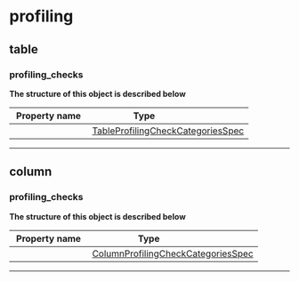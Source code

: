 



# profiling
  






## table
  






### profiling_checks
  



**The structure of this object is described below**  
  
|&nbsp;Property&nbsp;name&nbsp;|&nbsp;Type&nbsp;&nbsp;&nbsp;&nbsp;&nbsp;&nbsp;&nbsp;&nbsp;&nbsp;&nbsp;&nbsp;&nbsp;&nbsp;&nbsp;&nbsp;&nbsp;&nbsp;&nbsp;&nbsp;&nbsp;&nbsp;|
|---------------|--------------------------|
||[TableProfilingCheckCategoriesSpec](table-profiling-checks/#TableProfilingCheckCategoriesSpec)|








___  




## column
  






### profiling_checks
  



**The structure of this object is described below**  
  
|&nbsp;Property&nbsp;name&nbsp;|&nbsp;Type&nbsp;&nbsp;&nbsp;&nbsp;&nbsp;&nbsp;&nbsp;&nbsp;&nbsp;&nbsp;&nbsp;&nbsp;&nbsp;&nbsp;&nbsp;&nbsp;&nbsp;&nbsp;&nbsp;&nbsp;&nbsp;|
|---------------|--------------------------|
||[ColumnProfilingCheckCategoriesSpec](column-profiling-checks/#ColumnProfilingCheckCategoriesSpec)|








___  





